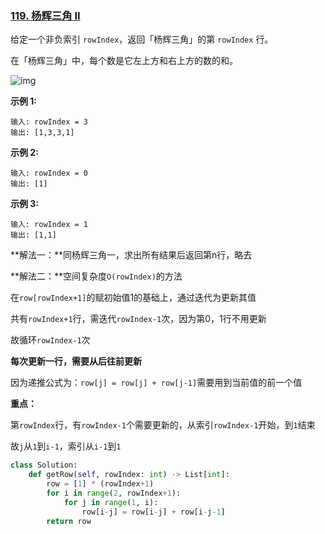 ### [119. 杨辉三角 II](https://leetcode.cn/problems/pascals-triangle-ii/)

给定一个非负索引 `rowIndex`，返回「杨辉三角」的第 `rowIndex` 行。

在「杨辉三角」中，每个数是它左上方和右上方的数的和。

 ![img](https://pic.leetcode-cn.com/1626927345-DZmfxB-PascalTriangleAnimated2.gif)

**示例 1:**

```
输入: rowIndex = 3
输出: [1,3,3,1]
```

**示例 2:**

```
输入: rowIndex = 0
输出: [1]
```

**示例 3:**

```
输入: rowIndex = 1
输出: [1,1]
```

**解法一：**同杨辉三角一，求出所有结果后返回第n行，略去

**解法二：**空间复杂度`O(rowIndex)`的方法

在`row[rowIndex+1]`的赋初始值1的基础上，通过迭代为更新其值

共有`rowIndex+1`行，需迭代`rowIndex-1`次，因为第0，1行不用更新

故循环`rowIndex-1`次

**每次更新一行，需要从后往前更新**

因为递推公式为：`row[j] = row[j] + row[j-1]`需要用到当前值的前一个值

**重点：**

第`rowIndex`行，有`rowIndex-1`个需要更新的，从索引`rowIndex-1`开始，到`1`结束

故`j`从`1`到`i-1`，索引从`i-1`到`1`

```python
class Solution:
    def getRow(self, rowIndex: int) -> List[int]:
        row = [1] * (rowIndex+1)
        for i in range(2, rowIndex+1):
            for j in range(1, i):
                row[i-j] = row[i-j] + row[i-j-1]
        return row
```


